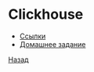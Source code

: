 # Clickhouse

- [Ссылки](material/Links.md)
- [Домашнее задание](hw/README.md)


[Назад](../README.md)


